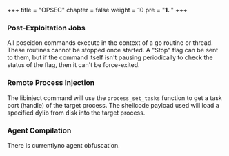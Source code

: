 +++
title = "OPSEC"
chapter = false
weight = 10
pre = "<b>1. </b>"
+++

### Post-Exploitation Jobs
All poseidon commands execute in the context of a go routine or thread. These routines cannot be stopped once started. A "Stop" flag can be sent to them, but if the command itself isn't pausing periodically to check the status of the flag, then it can't be force-exited.

### Remote Process Injection
The libinject command will use the `process_set_tasks` function to get a task port (handle) of the target process. The shellcode payload used will load a specified dylib from disk into the target process. 

### Agent Compilation
There is currentlyno agent obfuscation.
